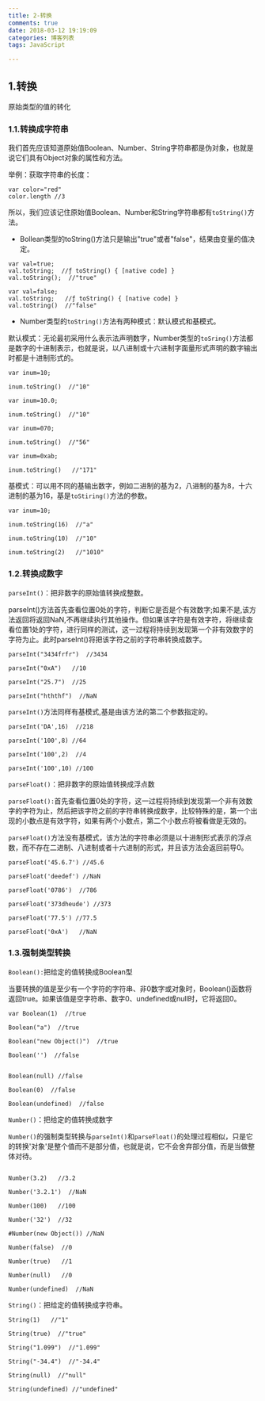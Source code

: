 ```yaml
---
title: 2-转换
comments: true
date: 2018-03-12 19:19:09
categories: 博客列表
tags: JavaScript

---
```


## 1.转换

原始类型的值的转化

### 1.1.转换成字符串

我们首先应该知道原始值Boolean、Number、String字符串都是伪对象，也就是说它们具有Object对象的属性和方法。

举例：获取字符串的长度：

```
var color="red"
color.length //3
```
所以，我们应该记住原始值Boolean、Number和String字符串都有`toString()`方法。

* Bollean类型的toString()方法只是输出"true"或者"false"，结果由变量的值决定。

```
var val=true;
val.toString;  //ƒ toString() { [native code] }
val.toString();  //"true"

var val=false;
val.toString;   //ƒ toString() { [native code] }
val.toString()  //"false"
```
* Number类型的`toString()`方法有两种模式：默认模式和基模式。

默认模式：无论最初采用什么表示法声明数字，Number类型的`toSring()`方法都是数字的十进制表示，也就是说，以八进制或十六进制字面量形式声明的数字输出时都是十进制形式的。

```
var inum=10;

inum.toString()  //"10"

var inum=10.0;

inum.toString()  //"10"

var inum=070;

inum.toString()  //"56"

var inum=0xab;

inum.toString()   //"171"
```
基模式：可以用不同的基输出数字，例如二进制的基为2，八进制的基为8，十六进制的基为16，基是`toStiring()`方法的参数。

```
var inum=10;

inum.toString(16)  //"a"

inum.toString(10)  //"10"

inum.toString(2)   //"1010"
```
### 1.2.转换成数字

`parseInt()`：把非数字的原始值转换成整数。

parseInt()方法首先查看位置0处的字符，判断它是否是个有效数字;如果不是,该方法返回将返回NaN,不再继续执行其他操作。但如果该字符是有效字符，将继续查看位置1处的字符，进行同样的测试，这一过程将持续到发现第一个非有效数字的字符为止。此时parseInt()将把该字符之前的字符串转换成数字。

```
parseInt("3434frfr")  //3434

parseInt("0xA")   //10

parseInt("25.7")  //25

parseInt("hththf")  //NaN
```
`parseInt()`方法同样有基模式,基是由该方法的第二个参数指定的。

```
parseInt('DA',16)  //218

parseInt('100',8) //64

parseInt('100',2)  //4

parseInt('100',10) //100
```
`parseFloat()`：把非数字的原始值转换成浮点数

`parseFloat():`首先查看位置0处的字符，这一过程将持续到发现第一个非有效数字的字符为止，然后把该字符之前的字符串转换成数字，比较特殊的是，第一个出现的小数点是有效字符，如果有两个小数点，第二个小数点将被看做是无效的。

`parseFloat()`方法没有基模式，该方法的字符串必须是以十进制形式表示的浮点数，而不存在二进制、八进制或者十六进制的形式，并且该方法会返回前导0。

```
parseFloat('45.6.7') //45.6

parseFloat('deedef') //NaN

parseFloat('0786')  //786

parseFloat('373dheude') //373

parseFloat('77.5') //77.5

parseFloat('0xA')   //NaN
```
### 1.3.强制类型转换

`Boolean():`把给定的值转换成Boolean型

当要转换的值是至少有一个字符的字符串、非0数字或对象时，Boolean()函数将返回true。如果该值是空字符串、数字0、undefined或null时，它将返回0。

```
var Boolean(1)  //true

Boolean("a")  //true

Boolean("new Object()")  //true

Boolean('')  //false


Boolean(null) //false

Boolean(0)  //false

Boolean(undefined)  //false
```
`Number()`：把给定的值转换成数字

`Number()`的强制类型转换与`parseInt()`和`parseFloat()`的处理过程相似，只是它的转换'对象'是整个值而不是部分值，也就是说，它不会舍弃部分值，而是当做整体对待。

```

Number(3.2)   //3.2

Number('3.2.1')  //NaN

Number(100)   //100

Number('32')  //32

#Number(new Object()) //NaN

Number(false)  //0

Number(true)   //1

Number(null)   //0

Number(undefined)  //NaN
```
`String()`：把给定的值转换成字符串。

```
String(1)   //"1"

String(true)  //"true"

String("1.099")  //"1.099"

String("-34.4")  //"-34.4"

String(null)  //"null"

String(undefined) //"undefined"
```